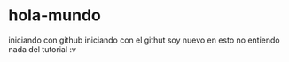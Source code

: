 # hola-mundo
iniciando con github
iniciando con el githut soy nuevo en esto no entiendo nada del tutorial :v 

